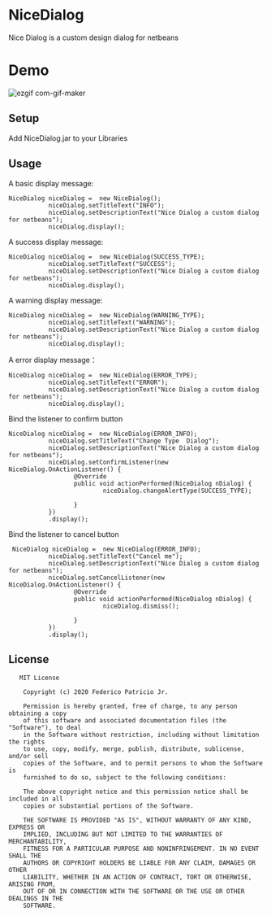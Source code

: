 # NiceDialog
Nice Dialog is a custom design dialog for netbeans

# Demo
  ![ezgif com-gif-maker](https://user-images.githubusercontent.com/48547307/113206997-b5f4ab00-92a2-11eb-88b8-7b7364917624.gif)



## Setup
Add  NiceDialog.jar to your Libraries

## Usage

 A basic display message:

    NiceDialog niceDialog =  new NiceDialog();
               niceDialog.setTitleText("INFO");
               niceDialog.setDescriptionText("Nice Dialog a custom dialog for netbeans"); 
               niceDialog.display();
              
 A success display message:

    NiceDialog niceDialog =  new NiceDialog(SUCCESS_TYPE);
               niceDialog.setTitleText("SUCCESS");
               niceDialog.setDescriptionText("Nice Dialog a custom dialog for netbeans");
               niceDialog.display();
               
 A warning display message:
 
    NiceDialog niceDialog =  new NiceDialog(WARNING_TYPE);
               niceDialog.setTitleText("WARNING");
               niceDialog.setDescriptionText("Nice Dialog a custom dialog for netbeans");
               niceDialog.display();
               
  A error display message：
   
    NiceDialog niceDialog =  new NiceDialog(ERROR_TYPE);
               niceDialog.setTitleText("ERROR");
               niceDialog.setDescriptionText("Nice Dialog a custom dialog for netbeans");
               niceDialog.display();
               
   Bind the listener to confirm button
   
    NiceDialog niceDialog =  new NiceDialog(ERROR_INFO);
               niceDialog.setTitleText("Change Type  Dialog");
               niceDialog.setDescriptionText("Nice Dialog a custom dialog for netbeans");
               niceDialog.setConfirmListener(new NiceDialog.OnActionListener() {
                      @Override
                      public void actionPerformed(NiceDialog nDialog) {
                              niceDialog.changeAlertType(SUCCESS_TYPE);
                              
                      }
               })
               .display();
               
   Bind the listener to cancel button
    
     NiceDialog niceDialog =  new NiceDialog(ERROR_INFO);
               niceDialog.setTitleText("Cancel me");
               niceDialog.setDescriptionText("Nice Dialog a custom dialog for netbeans");
               niceDialog.setCancelListener(new NiceDialog.OnActionListener() {
                      @Override
                      public void actionPerformed(NiceDialog nDialog) {
                              niceDialog.dismiss();
                              
                      }
               })
               .display();
              
   ## License
       MIT License

        Copyright (c) 2020 Federico Patricio Jr.

        Permission is hereby granted, free of charge, to any person obtaining a copy
        of this software and associated documentation files (the "Software"), to deal
        in the Software without restriction, including without limitation the rights
        to use, copy, modify, merge, publish, distribute, sublicense, and/or sell
        copies of the Software, and to permit persons to whom the Software is
        furnished to do so, subject to the following conditions:

        The above copyright notice and this permission notice shall be included in all
        copies or substantial portions of the Software.

        THE SOFTWARE IS PROVIDED "AS IS", WITHOUT WARRANTY OF ANY KIND, EXPRESS OR
        IMPLIED, INCLUDING BUT NOT LIMITED TO THE WARRANTIES OF MERCHANTABILITY,
        FITNESS FOR A PARTICULAR PURPOSE AND NONINFRINGEMENT. IN NO EVENT SHALL THE
        AUTHORS OR COPYRIGHT HOLDERS BE LIABLE FOR ANY CLAIM, DAMAGES OR OTHER
        LIABILITY, WHETHER IN AN ACTION OF CONTRACT, TORT OR OTHERWISE, ARISING FROM,
        OUT OF OR IN CONNECTION WITH THE SOFTWARE OR THE USE OR OTHER DEALINGS IN THE
        SOFTWARE.
    

